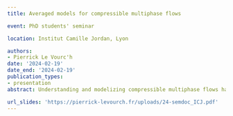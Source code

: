 ```yaml
---
title: Averaged models for compressible multiphase flows

event: PhD students' seminar

location: Institut Camille Jordan, Lyon

authors:
- Pierrick Le Vourc'h
date: '2024-02-19'
date_end: '2024-02-19'
publication_types:
- presentation
abstract: Understanding and modelizing compressible multiphase flows have become a major challenge and an important domain of research during the second half of the twentieth century. This kind of flows can occur in several industrial situations, like in circuits of pressurized water reactors of nuclear plants or in combustion chambers of space launchers for instance. In this talk, I will start by justifying the need for averaged models for compressible multiphase flows. Then, I will describe some methods that can be used to derive such models. Finally, I will present the derivation of a height-averaged model for a bifluid stratified flow, which I developed during my master's internship. 

url_slides: 'https://pierrick-levourch.fr/uploads/24-semdoc_ICJ.pdf'
---
```

